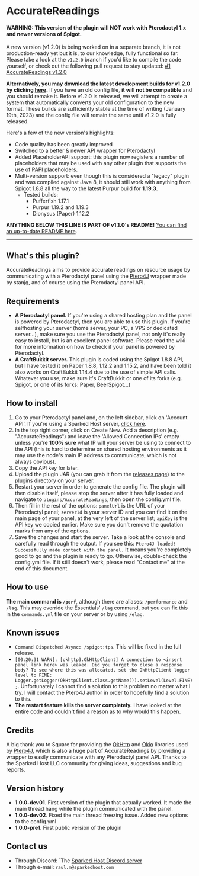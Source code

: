 # Accurate**Readings**
#### **WARNING:** This version of the plugin will **NOT** work with Pterodactyl 1.x and newer versions of Spigot.
A new version (v1.2.0) is being worked on in a separate branch, it is not production-ready yet but it is, to our knowledge, fully functional so far. Please take a look at the ``v1.2.0`` branch if you'd like to compile the code yourself, or check out the following pull request to stay updated: [#1 AccurateReadings v1.2.0](https://github.com/SparkedHost/AccurateReadings/pull/1)

**Alternatively, you may download the latest development builds for v1.2.0 by clicking [here](https://ci.bettd.me/job/sparkedhost/job/AccurateReadings/).** If you have an old config file, **it will not be compatible** and you should remake it. Before v1.2.0 is released, we will attempt to create a system that automatically converts your old configuration to the new format. These builds are sufficiently stable at the time of writing (January 19th, 2023) and the config file will remain the same until v1.2.0 is fully released. 

Here's a few of the new version's highlights:

- Code quality has been greatly improved
- Switched to a better & newer API wrapper for Pterodactyl
- Added PlaceholderAPI support: this plugin now registers a number of placeholders that may be used with any other plugin that supports the use of PAPI placeholders.
- Multi-version support: even though this is considered a "legacy" plugin and was compiled against Java 8, it should still work with anything from Spigot 1.8.8 all the way to the latest Purpur build for **1.19.3**.
    - Tested builds:
        - Pufferfish 1.17.1
        - Purpur 1.19.2 and 1.19.3
        - Dionysus (Paper) 1.12.2

**ANYTHING BELOW THIS LINE IS PART OF v1.1.0's README!** [You can find an up-to-date README here](https://github.com/SparkedHost/AccurateReadings/tree/v1.2.0#readme).

---

## What's this plugin?
AccurateReadings aims to provide accurate readings on resource usage by communicating with a Pterodactyl panel using the [Ptero4J](https://github.com/stanjg/Ptero4J) wrapper made by stanjg, and of course using the Pterodactyl panel API.
## Requirements
- **A Pterodactyl panel.** If you're using a shared hosting plan and the panel is powered by Pterodactyl, then you are able to use this plugin. If you're selfhosting your server (home server, your PC, a VPS or dedicated server...), make sure you use the Pterodactyl panel, not only it's really easy to install, but is an excellent panel software. Please read the wiki for more information on how to check if your panel is powered by Pterodactyl.
- **A CraftBukkit server.** This plugin is coded using the Spigot 1.8.8 API, but I have tested it on Paper 1.8.8, 1.12.2 and 1.15.2, and have been told it also works on CraftBukkit 1.14.4 due to the use of simple API calls. Whatever you use, make sure it's CraftBukkit or one of its forks (e.g. Spigot, or one of its forks: Paper, BeerSpigot...)
## How to install
1. Go to your Pterodactyl panel and, on the left sidebar, click on 'Account API'. If you're using a Sparked Host server, [click here](https://control.sparkedhost.us/account/api).
2. In the top right corner, click on Create New. Add a description (e.g. "AccurateReadings") and leave the 'Allowed Connection IPs' empty unless you're **100% sure** what IP will your server be using to connect to the API (this is hard to determine on shared hosting environments as it may use the node's main IP address to communicate, which is not always obvious).
3. Copy the API key for later.
4. Upload the plugin JAR (you can grab it from the [releases page](https://github.com/BetTD/AccurateReadings/releases/)) to the plugins directory on your server.
5. Restart your server in order to generate the config file. The plugin will then disable itself, please stop the server after it has fully loaded and navigate to `plugins/AccurateReadings`, then open the config.yml file.
6. Then fill in the rest of the options: `panelUrl` is the URL of your Pterodactyl panel; `serverId` is your server ID and you can find it on the main page of your panel, at the very left of the server list; `apiKey` is the API key we copied earlier. Make sure you don't remove the quotation marks from any of the options.
7. Save the changes and start the server. Take a look at the console and carefully read through the output. If you see this: `Ptero4J loaded! Successfully made contact with the panel.` It means you're completely good to go and the plugin is ready to go. Otherwise, double-check the config.yml file. If it still doesn't work, please read "Contact me" at the end of this document.
## How to use
**The main command is `/perf`**, although there are aliases: `/performance` and `/lag`. This may override the Essentials' `/lag` command, but you can fix this in the `commands.yml` file on your server or by using `/elag`.
## Known issues
- `Command Dispatched Async: /spigot:tps`. This will be fixed in the full release.
- `[00:20:31 WARN]: [okhttp3.OkHttpClient] A connection to <insert panel link here> was leaked. Did you forget to close a response body? To see where this was allocated, set the OkHttpClient logger level to FINE: Logger.getLogger(OkHttpClient.class.getName()).setLevel(Level.FINE);`. Unfortunately I cannot find a solution to this problem no matter what I try. I will contact the Ptero4J author in order to hopefully find a solution to this.
- **The restart feature kills the server completely.** I have looked at the entire code and couldn't find a reason as to why would this happen.
## Credits
A big thank you to Square for providing the [OkHttp](https://github.com/square/okhttp) and [Okio](https://github.com/square/okio) libraries used by [Ptero4J](https://github.com/stanjg/Ptero4J), which is also a huge part of AccurateReadings by providing a wrapper to easily communicate with any Pterodactyl panel API. Thanks to the Sparked Host LLC community for giving ideas, suggestions and bug reports.
## Version history
- **1.0.0-dev01**. First version of the plugin that actually worked. It made the main thread hang while the plugin communicated with the panel.
- **1.0.0-dev02**. Fixed the main thread freezing issue. Added new options to the config.yml
- **1.0.0-pre1**. First public version of the plugin
## Contact us
- Through Discord: `The [Sparked Host Discord server](https://discord.gg/sparked)
- Through e-mail: `raul.m@sparkedhost.com`
